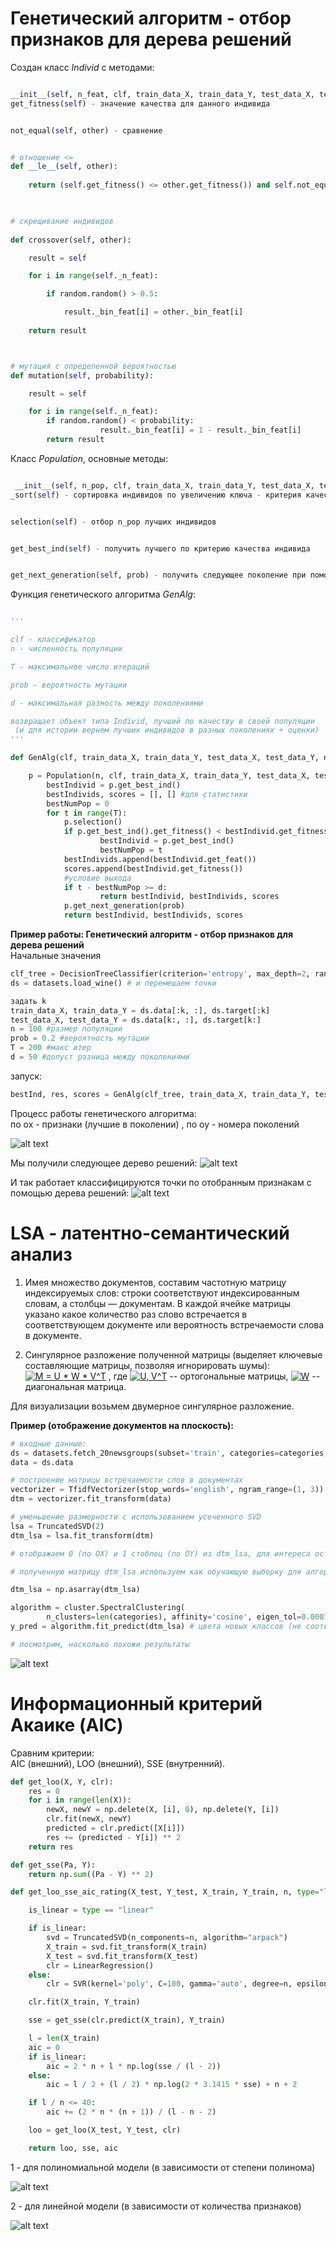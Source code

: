 ﻿# Генетический алгоритм - отбор признаков для дерева решений  

Создан класс *Individ* с методами:  

```python

__init__(self, n_feat, clf, train_data_X, train_data_Y, test_data_X, test_data_Y) - зависит от количества признаков, классификатора, данных для обучения и тестирования
get_fitness(self) - значение качества для данного индивида


not_equal(self, other) - сравнение


# отношение <=
def __le__(self, other):
 
	return (self.get_fitness() <= other.get_fitness()) and self.not_equal(other)

  

# скрещивание индивидов
  
def crossover(self, other):

	result = self

	for i in range(self._n_feat):

		if random.random() > 0.5:

			result._bin_feat[i] = other._bin_feat[i]
    
	return result  



# мутация с определенной вероятностью    
def mutation(self, probability):

	result = self

	for i in range(self._n_feat):
		if random.random() < probability:
                	result._bin_feat[i] = 1 - result._bin_feat[i]
        return result

```




Класс *Population*, основные методы:

```python

 __init__(self, n_pop, clf, train_data_X, train_data_Y, test_data_X, test_data_Y)
_sort(self) - сортировка индивидов по увеличению ключа - критерия качества (fitness)


selection(self) - отбор n_pop лучших индивидов


get_best_ind(self) - получить лучшего по критерию качества индивида


get_next_generation(self, prob) - получить следующее поколение при помощи операций скрещивания и мутации (с вероятностью prob), убрать повторы

```




Функция генетического алгоритма *GenAlg*:

```python

'''

clf - классификатор
n - численность популяции

T - максимальное число итераций

prob - вероятность мутации

d - максимальная разность между поколениями 

возвращает объект типа Individ, лучший по качеству в своей популяции
 (и для истории вернем лучших индивидов в разных поколениях + оценки)
'''

def GenAlg(clf, train_data_X, train_data_Y, test_data_X, test_data_Y, n, T, prob, d):

	p = Population(n, clf, train_data_X, train_data_Y, test_data_X, test_data_Y)
    	bestIndivid = p.get_best_ind()
    	bestIndivids, scores = [], [] #для статистики
    	bestNumPop = 0
    	for t in range(T):
        	p.selection()
        	if p.get_best_ind().get_fitness() < bestIndivid.get_fitness():
            		bestIndivid = p.get_best_ind()
            		bestNumPop = t
        	bestIndivids.append(bestIndivid.get_feat())
        	scores.append(bestIndivid.get_fitness())
        	#условие выхода
        	if t - bestNumPop >= d:
            		return bestIndivid, bestIndivids, scores
        	p.get_next_generation(prob)
    		return bestIndivid, bestIndivids, scores
```



**Пример работы: Генетический алгоритм - отбор признаков для дерева решений**  
Начальные значения
```python 
clf_tree = DecisionTreeClassifier(criterion='entropy', max_depth=2, random_state=17, min_samples_leaf=6)
ds = datasets.load_wine() # и перемешаем точки

задать k
train_data_X, train_data_Y = ds.data[:k, :], ds.target[:k]
test_data_X, test_data_Y = ds.data[k:, :], ds.target[k:]
n = 100 #размер популяции
prob = 0.2 #вероятность мутации
T = 200 #макс итер
d = 50 #допуст разница между поколениями
```

запуск: 
```python
bestInd, res, scores = GenAlg(clf_tree, train_data_X, train_data_Y, test_data_X, test_data_Y, n, T, prob, d) 
```

Процесс работы генетического алгоритма:  
по ox - признаки (лучшие в поколении)
, по oy - номера поколений


![alt text](https://github.com/elena111111/ML/blob/master/GenAlg.png)

Мы получили следующее дерево решений: 
![alt text](https://github.com/elena111111/ML/blob/master/DecisionTree.png)

И так работает классифицируются точки по отобранным признакам с помощью дерева решений:
![alt text](https://github.com/elena111111/ML/blob/master/DecisionTreeClassifier.png)


# LSA - латентно-семантический анализ

1. Имея множество документов, составим частотную матрицу индексируемых слов: 
строки соответствуют индексированным словам, а столбцы — документам. 
В каждой ячейке матрицы указано какое количество раз слово встречается в соответствующем документе или
вероятность встречаемости слова в документе. 

2. Сингулярное разложение полученной матрицы (выделяет ключевые составляющие матрицы, позволяя игнорировать шумы):
<a href="https://www.codecogs.com/eqnedit.php?latex=M&space;=&space;U&space;*&space;W&space;*&space;V^T" target="_blank"><img src="https://latex.codecogs.com/gif.latex?M&space;=&space;U&space;*&space;W&space;*&space;V^T" title="M = U * W * V^T" /></a>
, где <a href="https://www.codecogs.com/eqnedit.php?latex=U,&space;V^T" target="_blank"><img src="https://latex.codecogs.com/gif.latex?U,&space;V^T" title="U, V^T" /></a> -- ортогональные матрицы, 
<a href="https://www.codecogs.com/eqnedit.php?latex=W" target="_blank"><img src="https://latex.codecogs.com/gif.latex?W" title="W" /></a> -- диагональная матрица.

Для визуализации возьмем двумерное сингулярное разложение.

**Пример (отображение документов на плоскость):**  

```python
# входные данные:  
ds = datasets.fetch_20newsgroups(subset='train', categories=categories, shuffle=False, random_state=42)
data = ds.data

# построение матрицы встречаемости слов в документах
vectorizer = TfidfVectorizer(stop_words='english', ngram_range=(1, 3))  #неинформативные слова не рассматриваем
dtm = vectorizer.fit_transform(data)

# уменьшение размерности с использованием усеченного SVD
lsa = TruncatedSVD(2)   
dtm_lsa = lsa.fit_transform(dtm)

# отображаем 0 (по OX) и 1 стоблец (по OY) из dtm_lsa, для интереса оставим метки классов

# полученную матрицу dtm_lsa используем как обучающую выборку для алгортима кластреризации

dtm_lsa = np.asarray(dtm_lsa)

algorithm = cluster.SpectralClustering(
        n_clusters=len(categories), affinity='cosine', eigen_tol=0.0001)
y_pred = algorithm.fit_predict(dtm_lsa) # цвета новых классов (не соответствуют цветам старых классов)

# посмотрим, насколько похожи результаты
```

![alt text](https://github.com/elena111111/ML/blob/master/SpectralClustering.png)


# Информационный критерий Акаике (AIC)

Сравним критерии:  
AIC (внешний), LOO (внешний), SSE (внутренний).

```python
def get_loo(X, Y, clr):
    res = 0
    for i in range(len(X)):
        newX, newY = np.delete(X, [i], 0), np.delete(Y, [i])
        clr.fit(newX, newY)
        predicted = clr.predict([X[i]])
        res += (predicted - Y[i]) ** 2
    return res

def get_sse(Pa, Y):
    return np.sum((Pa - Y) ** 2)

def get_loo_sse_aic_rating(X_test, Y_test, X_train, Y_train, n, type="linear"):

    is_linear = type == "linear"

    if is_linear:
        svd = TruncatedSVD(n_components=n, algorithm="arpack")
        X_train = svd.fit_transform(X_train)
        X_test = svd.fit_transform(X_test)
        clr = LinearRegression()
    else:
        clr = SVR(kernel='poly', C=100, gamma='auto', degree=n, epsilon=.1, coef0=1, max_iter=100000)

    clr.fit(X_train, Y_train)

    sse = get_sse(clr.predict(X_train), Y_train)

    l = len(X_train)
    aic = 0
    if is_linear:
        aic = 2 * n + l * np.log(sse / (l - 2))
    else:
        aic = l / 2 + (l / 2) * np.log(2 * 3.1415 * sse) + n + 2

    if l / n <= 40:
        aic += (2 * n * (n + 1)) / (l - n - 2)

    loo = get_loo(X_test, Y_test, clr)

    return loo, sse, aic

```

1 - для полиномиальной модели (в зависимости от степени полинома)

![alt text](https://github.com/elena111111/ML/blob/master/AIC_&_SSE_&_LOO_poly.png)

2 - для линейной модели (в зависимости от количества признаков)

![alt text](https://github.com/elena111111/ML/blob/master/AIC_&_SSE_&_LOO_linear.png)